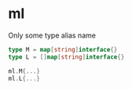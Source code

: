 # ml

Only some type alias name

```go
type M = map[string]interface{}
type L = []map[string]interface{}
```

```go
ml.M{...}
ml.L{...}
```
